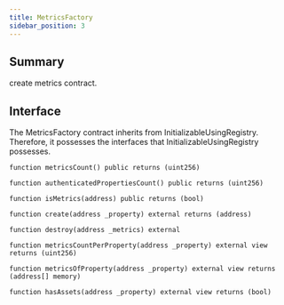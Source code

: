 ```yaml
---
title: MetricsFactory
sidebar_position: 3
---
```


## Summary

create metrics contract.

## Interface
The MetricsFactory contract inherits from InitializableUsingRegistry. Therefore, it possesses the interfaces that InitializableUsingRegistry possesses.

`function metricsCount() public returns (uint256)`

`function authenticatedPropertiesCount() public returns (uint256)`

`function isMetrics(address) public returns (bool)`

`function create(address _property) external returns (address)`

`function destroy(address _metrics) external`

`function metricsCountPerProperty(address _property) external view returns (uint256)`

`function metricsOfProperty(address _property) external view returns (address[] memory)`

`function hasAssets(address _property) external view returns (bool)`